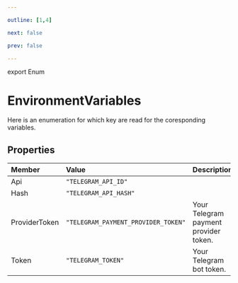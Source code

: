 ```yaml
---

outline: [1,4]

next: false

prev: false

---
```


export Enum
# EnvironmentVariables

Here is an enumeration for which key are read for the coresponding variables.

## Properties

| Member | Value | Description |
| :--- | :--- | :--- |
| Api | `"TELEGRAM_API_ID"` | |
| Hash | `"TELEGRAM_API_HASH"` | |
| ProviderToken | `"TELEGRAM_PAYMENT_PROVIDER_TOKEN"` | Your Telegram payment provider token. |
| Token | `"TELEGRAM_TOKEN"` | Your Telegram bot token. |
